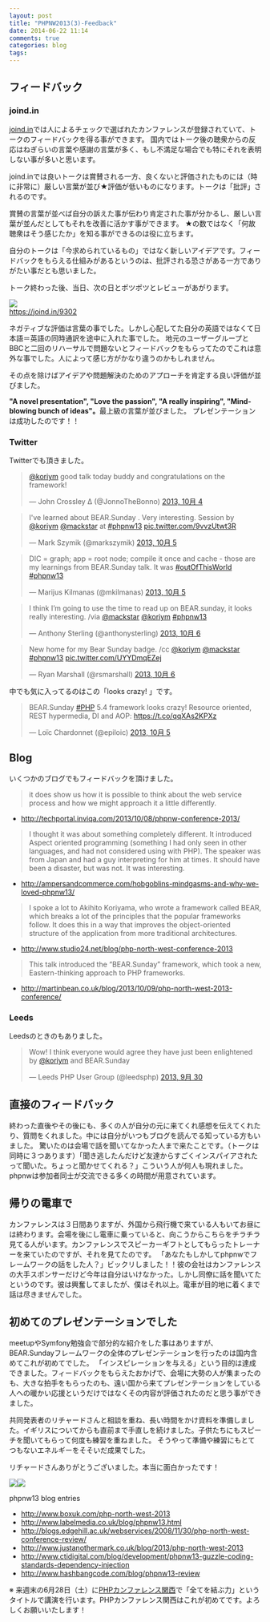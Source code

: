 ```yaml
---
layout: post
title: "PHPNW2013(3)-Feedback"
date: 2014-06-22 11:14
comments: true
categories: blog
tags:
---
```


## フィードバック

### joind.in

<a href="joind.in">joind.in</a>では人によるチェックで選ばれたカンファレンスが登録されていて、トークのフィードバックを得る事ができます。
国内ではトーク後の聴衆からの反応はねぎらいの言葉や感謝の言葉が多く、もし不満足な場合でも特にそれを表明しない事が多いと思います。

joind.inでは良いトークは賞賛される一方、良くないと評価されたものには（時に非常に）厳しい言葉が並び★評価が低いものになります。トークは「批評」されるのです。

賞賛の言葉が並べば自分の訴えた事が伝わり肯定された事が分かるし、厳しい言葉が並んだとしてもそれを改善に活かす事ができます。
★の数ではなく「何故聴衆はそう感じたか」を知る事ができるのは役に立ちます。

自分のトークは「今求められているもの」ではなく新しいアイデアです。フィードバックをもらえる仕組みがあるというのは、批評される恐さがある一方でありがたい事だとも思いました。

トーク終わった後、当日、次の日とポツポツとレビューがあがります。

<a href="https://joind.in/9302"><img src="/images/phpnw13/joindin.png"><br>
https://joind.in/9302</a>

ネガティブな評価は言葉の事でした。しかし心配してた自分の英語ではなくて日本語＝英語の同時通訳を途中に入れた事でした。
地元のユーザーグループとBBCと二回のリハーサルで問題ないとフィードバックをもらってたのでこれは意外な事でした。人によって感じ方がかなり違うのかもしれません。

その点を除けばアイデアや問題解決のためのアプローチを肯定する良い評価が並びました。

<b>"A novel presentation", "Love the passion", "A really inspiring", "Mind-blowing bunch of ideas"。</b>最上級の言葉が並びました。
プレゼンテーションは成功したのです！！


### Twitter

Twitterでも頂きました。


<blockquote class="twitter-tweet" lang="ja"><p><a href="https://twitter.com/koriym">@koriym</a> good talk today buddy and congratulations on the framework!</p>&mdash; John Crossley ∆ (@JonnoTheBonno) <a href="https://twitter.com/JonnoTheBonno/statuses/386174891222786048">2013, 10月 4</a></blockquote>
<script async src="//platform.twitter.com/widgets.js" charset="utf-8"></script>

<blockquote class="twitter-tweet" lang="ja"><p>I&#39;ve learned about BEAR.Sunday . Very interesting. Session by <a href="https://twitter.com/koriym">@koriym</a> <a href="https://twitter.com/mackstar">@mackstar</a> at <a href="https://twitter.com/search?q=%23phpnw13&amp;src=hash">#phpnw13</a> <a href="http://t.co/9vvzUtwt3R">pic.twitter.com/9vvzUtwt3R</a></p>&mdash; Mark Szymik (@markszymik) <a href="https://twitter.com/markszymik/statuses/386502810051026944">2013, 10月 5</a></blockquote>
<script async src="//platform.twitter.com/widgets.js" charset="utf-8"></script>

<blockquote class="twitter-tweet" lang="ja"><p>DIC = graph; app = root node; compile it once and cache - those are my learnings from BEAR.Sunday talk. It was <a href="https://twitter.com/search?q=%23outOfThisWorld&amp;src=hash">#outOfThisWorld</a> <a href="https://twitter.com/search?q=%23phpnw13&amp;src=hash">#phpnw13</a></p>&mdash; Marijus Kilmanas (@mkilmanas) <a href="https://twitter.com/mkilmanas/statuses/386509192670244864">2013, 10月 5</a></blockquote>
<script async src="//platform.twitter.com/widgets.js" charset="utf-8"></script>

<blockquote class="twitter-tweet" lang="ja"><p>I think I’m going to use the time to read up on BEAR.sunday, it looks really interesting. /via <a href="https://twitter.com/mackstar">@mackstar</a> <a href="https://twitter.com/koriym">@koriym</a> <a href="https://twitter.com/search?q=%23phpnw13&amp;src=hash">#phpnw13</a></p>&mdash; Anthony Sterling (@anthonysterling) <a href="https://twitter.com/anthonysterling/statuses/386728438880813057">2013, 10月 6</a></blockquote>
<script async src="//platform.twitter.com/widgets.js" charset="utf-8"></script>

<blockquote class="twitter-tweet" lang="ja"><p>New home for my Bear Sunday badge. /cc <a href="https://twitter.com/koriym">@koriym</a> <a href="https://twitter.com/mackstar">@mackstar</a> <a href="https://twitter.com/search?q=%23phpnw13&amp;src=hash">#phpnw13</a> <a href="http://t.co/UYYDmqEZej">pic.twitter.com/UYYDmqEZej</a></p>&mdash; Ryan Marshall (@rsmarshall) <a href="https://twitter.com/rsmarshall/statuses/386866175277551617">2013, 10月 6</a></blockquote>
<script async src="//platform.twitter.com/widgets.js" charset="utf-8"></script>

中でも気に入ってるのはこの「looks crazy! 」です。

<blockquote class="twitter-tweet" data-cards="hidden" lang="ja"><p>BEAR.Sunday <a href="https://twitter.com/search?q=%23PHP&amp;src=hash">#PHP</a> 5.4 framework looks crazy! Resource oriented, REST hypermedia, DI and AOP: <a href="https://t.co/qqXAs2KPXz">https://t.co/qqXAs2KPXz</a></p>&mdash; Loïc Chardonnet (@epiloic) <a href="https://twitter.com/epiloic/statuses/386520372503257088">2013, 10月 5</a></blockquote>
<script async src="//platform.twitter.com/widgets.js" charset="utf-8"></script>

## Blog

いくつかのブログでもフィードバックを頂けました。

> it does show us how it is possible to think about the web service process and how we might approach it a little differently.

- http://techportal.inviqa.com/2013/10/08/phpnw-conference-2013/


> I thought it was about something completely different. It introduced Aspect oriented programming (something I had only seen in other languages, and had not considered using with PHP). The speaker was from Japan and had a guy interpreting for him at times. It should have been a disaster, but was not. It was interesting.

- http://ampersandcommerce.com/hobgoblins-mindgasms-and-why-we-loved-phpnw13/

> I spoke a lot to Akihito Koriyama, who wrote a framework called BEAR, which breaks a lot of the principles that the popular frameworks follow. It does this in a way that improves the object-oriented structure of the application from more traditional architectures.

- http://www.studio24.net/blog/php-north-west-conference-2013

> This talk introduced the “BEAR.Sunday” framework, which took a new, Eastern-thinking approach to PHP frameworks.

- http://martinbean.co.uk/blog/2013/10/09/php-north-west-2013-conference/

### Leeds

Leedsのときのもありました。

<blockquote class="twitter-tweet" lang="ja"><p>Wow! I think everyone would agree they have just been enlightened by <a href="https://twitter.com/koriym">@koriym</a> and BEAR.Sunday</p>&mdash; Leeds PHP User Group (@leedsphp) <a href="https://twitter.com/leedsphp/statuses/384767549382356992">2013, 9月 30</a></blockquote>
<script async src="//platform.twitter.com/widgets.js" charset="utf-8"></script>



## 直接のフィードバック

終わった直後やその後にも、多くの人が自分の元に来てくれ感想を伝えてくれたり、質問をくれました。中には自分がいつもブログを読んでる知っている方もいました。
驚いたのは会場で話を聞いてなかった人まで来たことです。（トークは同時に３つあります）「聞き逃したんだけど友達からすごくインスパイアされたって聞いた。ちょっと聞かせてくれる？」こういう人が何人も現れました。
phpnwは参加者同士が交流できる多くの時間が用意されています。

## 帰りの電車で

カンファレンスは３日間ありますが、外国から飛行機で来ている人もいてお昼には終わります。会場を後にし電車に乗っていると、向こうからこちらをチラチラ見てる人がいます。カンファレンスでスピーカーギフトとしてもらったトレーナーを来ていたのですが、それを見てたのです。
「あなたもしかしてphpnwでフレームワークの話をした人？」ビックリしました！！彼の会社はカンファレンスの大手スポンサーだけど今年は自分はいけなかった。しかし同僚に話を聞いてたというのです。彼は興奮してましたが、僕はそれ以上。電車が目的地に着くまで話は尽きませんでした。

## 初めてのプレゼンテーションでした

meetupやSymfony勉強会で部分的な紹介をした事はありますが、BEAR.Sundayフレームワークの全体のプレゼンテーションを行ったのは国内含めてこれが初めてでした。
「インスピレーションを与える」という目的は達成できました。フィードバックをもらえたおかげで、会場に大勢の人が集まったのも、大きな拍手をもらったのも、遠い国から来てプレゼンテーションをしている人への暖かい応援というだけではなくその内容が評価されたのだと思う事ができました。

共同発表者のリチャードさんと相談を重ね、長い時間をかけ資料を準備しました。イギリスについてからも直前まで手直しを続けました。子供たちにもスピーチを聞いてもらって何度も練習を重ねました。
そうやって準備や練習にもとてつもないエネルギーをそそいだ成果でした。

リチャードさんありがとうございました。本当に面白かったです！

<img src="/images/phpnw13/w_richard.jpg"><img src="/images/phpnw13/dog.jpg">


phpnw13 blog entries

* <http://www.boxuk.com/php-north-west-2013>
* <http://www.labelmedia.co.uk/blog/phpnw13.html>
* <http://blogs.edgehill.ac.uk/webservices/2008/11/30/php-north-west-conference-review/>
* <http://www.justanothermark.co.uk/blog/2013/php-north-west-2013>
* <http://www.ctidigital.com/blog/development/phpnw13-guzzle-coding-standards-dependency-injection>
* <http://www.hashbangcode.com/blog/phpnw13-review>

※ 来週末の6月28日（土）に<a href="http://conference.kphpug.jp/2014/">PHPカンファレンス関西</a>で「全てを結ぶ力」というタイトルで講演を行います。PHPカンファレンス関西はこれが初めてです。よろしくお願いいたします！
